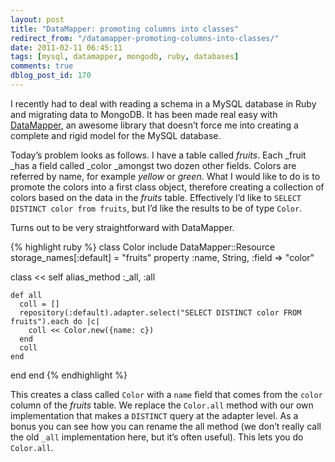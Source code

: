 ```yaml
---
layout: post
title: "DataMapper: promoting columns into classes"
redirect_from: "/datamapper-promoting-columns-into-classes/"
date: 2011-02-11 06:45:11
tags: [mysql, datamapper, mongodb, ruby, databases]
comments: true
dblog_post_id: 170
---
```

I recently had to deal with reading a schema in a MySQL database in Ruby and migrating data to MongoDB. It has been made real easy with [DataMapper](http://datamapper.org), an awesome library that doesn’t force me into creating a complete and rigid model  for the MySQL database.

Today’s problem looks as follows. I have a table called _fruits_. Each _fruit _has a field called _color _amongst two dozen other fields. Colors are referred by name, for example  _yellow_ or _green_. What I would like to do is to promote the colors into a first class object, therefore creating a collection of colors based on the data in the _fruits_ table. Effectively I’d like to `SELECT DISTINCT color from fruits`, but I’d like the results to be of type `Color`.

Turns out to be very straightforward with DataMapper.

{% highlight ruby %}
class Color
  include DataMapper::Resource
  storage_names[:default] = "fruits"
  property :name, String, :field => "color"

  class << self
    alias_method :_all, :all

    def all
      coll = []
      repository(:default).adapter.select("SELECT DISTINCT color FROM fruits").each do |c|
        coll << Color.new({name: c})
      end
      coll
    end
  end
end
{% endhighlight %}

This creates a class called `Color` with a `name` field that comes from the `color` column of the _fruits_ table. We replace the `Color.all` method with our own implementation that makes a `DISTINCT` query at the adapter level. As a bonus you can see how you can rename the all method (we don’t really call the old `_all` implementation here, but it’s often useful). This lets you do `Color.all`.
